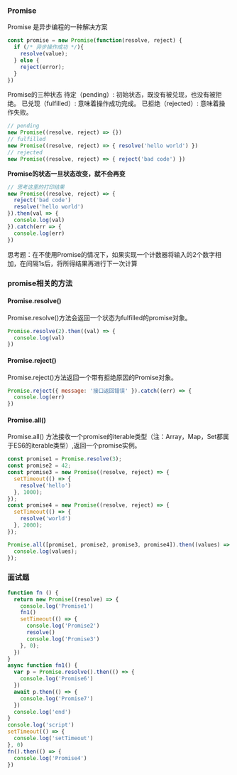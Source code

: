 ### Promise
Promise 是异步编程的一种解决方案

```js
const promise = new Promise(function(resolve, reject) {
  if (/* 异步操作成功 */){
    resolve(value);
  } else {
    reject(error);
  }
})
```
Promise的三种状态
待定（pending）: 初始状态，既没有被兑现，也没有被拒绝。
已兑现（fulfilled）: 意味着操作成功完成。
已拒绝（rejected）: 意味着操作失败。
```js
// pending
new Promise((resolve, reject) => {})
// fulfilled
new Promise((resolve, reject) => { resolve('hello world') })
// rejected
new Promise((resolve, reject) => { reject('bad code') })
```

**Promise的状态一旦状态改变，就不会再变**
```js
// 思考这里的打印结果
new Promise((resolve, reject) => {
  reject('bad code')
  resolve('hello world')
}).then(val => {
  console.log(val)
}).catch(err => {
  console.log(err)
})
```

思考题：在不使用Promise的情况下，如果实现一个计数器将输入的2个数字相加，在间隔1s后，将所得结果再进行下一次计算

### promise相关的方法
#### Promise.resolve()
Promise.resolve()方法会返回一个状态为fulfilled的promise对象。
```js
Promise.resolve(2).then((val) => {
  console.log(val)
})
```
#### Promise.reject()
Promise.reject()方法返回一个带有拒绝原因的Promise对象。
```js
Promise.reject({ message: '接口返回错误' }).catch((err) => {
  console.log(err)
})
```
#### Promise.all()
Promise.all() 方法接收一个promise的iterable类型（注：Array，Map，Set都属于ES6的iterable类型）,返回一个promise实例。
```js
const promise1 = Promise.resolve(3);
const promise2 = 42;
const promise3 = new Promise((resolve, reject) => {
  setTimeout(() => { 
    resolve('hello')
  }, 1000);
});
const promise4 = new Promise((resolve, reject) => {
  setTimeout(() => {
    resolve('world')
  }, 2000);
});

Promise.all([promise1, promise2, promise3, promise4]).then((values) => {
  console.log(values);
});
```

### 面试题
```js
function fn () {
  return new Promise((resolve) => {
    console.log('Promise1')
    fn1()
    setTimeout(() => {
      console.log('Promise2')
      resolve()
      console.log('Promise3')
    }, 0);
  })
}
async function fn1() {
  var p = Promise.resolve().then(() => {
    console.log('Promise6')
  })
  await p.then(() => {
    console.log('Promise7')
  })
  console.log('end')
}
console.log('script')
setTimeout(() => {
  console.log('setTimeout')
}, 0)
fn().then(() => {
  console.log('Promise4')
})
```

